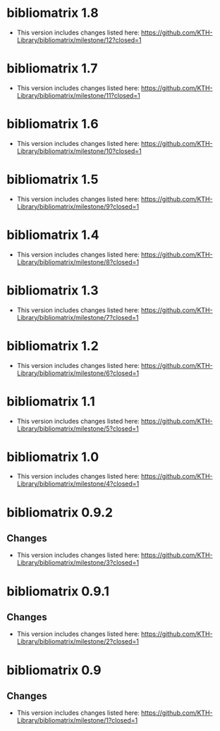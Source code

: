 # bibliomatrix 1.8

* This version includes changes listed here: <https://github.com/KTH-Library/bibliomatrix/milestone/12?closed=1>

# bibliomatrix 1.7

* This version includes changes listed here: <https://github.com/KTH-Library/bibliomatrix/milestone/11?closed=1>

# bibliomatrix 1.6

* This version includes changes listed here: <https://github.com/KTH-Library/bibliomatrix/milestone/10?closed=1>

# bibliomatrix 1.5

* This version includes changes listed here: <https://github.com/KTH-Library/bibliomatrix/milestone/9?closed=1>

# bibliomatrix 1.4

* This version includes changes listed here: <https://github.com/KTH-Library/bibliomatrix/milestone/8?closed=1>

# bibliomatrix 1.3

* This version includes changes listed here: <https://github.com/KTH-Library/bibliomatrix/milestone/7?closed=1>

# bibliomatrix 1.2

* This version includes changes listed here: <https://github.com/KTH-Library/bibliomatrix/milestone/6?closed=1>

# bibliomatrix 1.1

* This version includes changes listed here: <https://github.com/KTH-Library/bibliomatrix/milestone/5?closed=1>

# bibliomatrix 1.0

* This version includes changes listed here: <https://github.com/KTH-Library/bibliomatrix/milestone/4?closed=1>

# bibliomatrix 0.9.2

## Changes

* This version includes changes listed here: <https://github.com/KTH-Library/bibliomatrix/milestone/3?closed=1>

# bibliomatrix 0.9.1

## Changes

* This version includes changes listed here: <https://github.com/KTH-Library/bibliomatrix/milestone/2?closed=1>

# bibliomatrix 0.9

## Changes

* This version includes changes listed here: <https://github.com/KTH-Library/bibliomatrix/milestone/1?closed=1>


